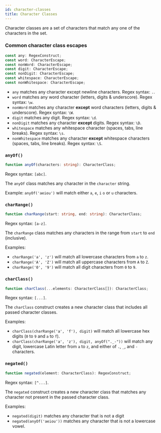 ```yaml
---
id: character-classes
title: Character Classes
---
```


Character classes are a set of characters that match any one of the characters in the set.

### Common character class escapes

```ts
const any: RegexConstruct;
const word: CharacterEscape;
const nonWord: CharacterEscape;
const digit: CharacterEscape;
const nonDigit: CharacterEscape;
const whitespace: CharacterEscape;
const nonWhitespace: CharacterEscape;
```

- `any` matches any character except newline characters. Regex syntax: `.`.
- `word` matches any word character (letters, digits & underscore). Regex syntax: `\w`.
- `nonWord` matches any character **except** word characters (letters, digits & underscore). Regex syntax: `\W`.
- `digit` matches any digit. Regex syntax: `\d`.
- `nonDigit` matches any character **except** digits. Regex syntax: `\D`.
- `whitespace` matches any whitespace character (spaces, tabs, line breaks). Regex syntax: `\s`.
- `nonWhitespace` matches any character **except** whitespace characters (spaces, tabs, line breaks). Regex syntax: `\S`.

### `anyOf()`

```ts
function anyOf(characters: string): CharacterClass;
```

Regex syntax: `[abc]`.

The `anyOf` class matches any character in the `character` string.

Example: `anyOf('aeiou')` will match either `a`, `e`, `i` `o` or `u` characters.

### `charRange()`

```ts
function charRange(start: string, end: string): CharacterClass;
```

Regex syntax: `[a-z]`.

The `charRange` class matches any characters in the range from `start` to `end` (inclusive).

Examples:

- `charRange('a', 'z')` will match all lowercase characters from `a` to `z`.
- `charRange('A', 'Z')` will match all uppercase characters from `A` to `Z`.
- `charRange('0', '9')` will match all digit characters from `0` to `9`.

### `charClass()`

```ts
function charClass(...elements: CharacterClass[]): CharacterClass;
```

Regex syntax: `[...]`.

The `charClass` construct creates a new character class that includes all passed character classes.

Examples:

- `charClass(charRange('a', 'f'), digit)` will match all lowercase hex digits (`0` to `9` and `a` to `f`).
- `charClass(charRange('a', 'z'), digit, anyOf("._-"))` will match any digit, lowercase Latin letter from `a` to `z`, and either of `.`, `_`, and `-` characters.

### `negated()`

```ts
function negated(element: CharacterClass): RegexConstruct;
```

Regex syntax: `[^...]`.

The `negated` construct creates a new character class that matches any character not present in the passed character class.

Examples:

- `negated(digit)` matches any character that is not a digit
- `negated(anyOf('aeiou'))` matches any character that is not a lowercase vowel.
